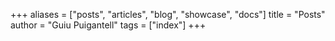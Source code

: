 +++
aliases = ["posts", "articles", "blog", "showcase", "docs"]
title = "Posts"
author = "Guiu Puigantell"
tags = ["index"]
+++
